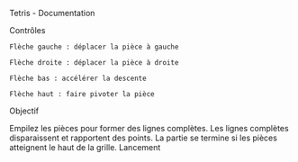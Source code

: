 Tetris - Documentation

Contrôles

    Flèche gauche : déplacer la pièce à gauche

    Flèche droite : déplacer la pièce à droite

    Flèche bas : accélérer la descente

    Flèche haut : faire pivoter la pièce


Objectif

Empilez les pièces pour former des lignes complètes.
Les lignes complètes disparaissent et rapportent des points.
La partie se termine si les pièces atteignent le haut de la grille.
Lancement




